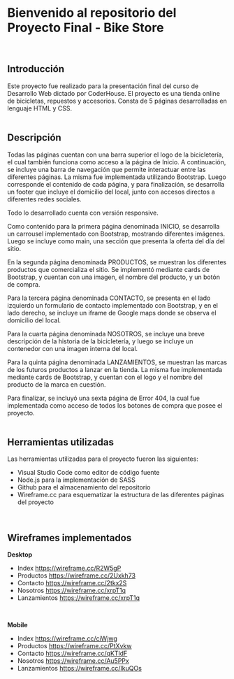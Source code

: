 <h1> Bienvenido al repositorio del Proyecto Final - Bike Store</h1>
<br>

<h2>Introducción</h2>

Este proyecto fue realizado para la presentación final del curso de Desarrollo Web dictado por CoderHouse.
El proyecto es una tienda online de bicicletas, repuestos y accesorios. Consta de 5 páginas desarrolladas en lenguaje HTML y CSS.
<br>
<br>

<h2>Descripción</h2>

Todas las páginas cuentan con una barra superior el logo de la bicicletería, el cual también funciona como acceso a la página de Inicio.
A continuación, se incluye una barra de navegación que permite interactuar entre las diferentes páginas. La misma fue implementada utilizando Bootstrap.
Luego corresponde el contenido de cada página, y para finalización, se desarrolla un footer que incluye el domicilio del local, junto con accesos directos a diferentes redes sociales.

Todo lo desarrollado cuenta con versión responsive.

Como contenido para la primera página denominada INICIO, se desarrolla un carrousel implementado con Bootstrap, mostrando diferentes imágenes.
Luego se incluye como main, una sección que presenta la oferta del día del sitio.

En la segunda página denominada PRODUCTOS, se muestran los diferentes productos que comercializa el sitio. Se implementó mediante cards de Bootstrap, y cuentan con una imagen, el nombre del producto, y un botón de compra.

Para la tercera página denominada CONTACTO, se  presenta en el lado izquierdo un formulario de contacto implementado con Bootstrap, y en el lado derecho, se incluye un iframe de Google maps donde se observa el domicilio del local.

Para la cuarta página denominada NOSOTROS, se incluye una breve descripción de la historia de la bicicletería, y luego se incluye un contenedor con una imagen interna del local.

Para la quinta página denominada LANZAMIENTOS, se muestran las marcas de los futuros productos a lanzar en la tienda. La misma fue implementada mediante cards de Bootstrap, y cuentan con el logo y el nombre del producto de la marca en cuestión.

Para finalizar, se incluyó una sexta página de Error 404, la cual fue implementada como acceso de todos los botones de compra que posee el proyecto.
<br>
<br>

<h2>Herramientas utilizadas</h2>

Las herramientas utilizadas para el proyecto fueron las siguientes:
- Visual Studio Code como editor de código fuente
- Node.js para la implementación de SASS
- Github para el almacenamiento del repositorio
- Wireframe.cc para esquematizar la estructura de las diferentes páginas del proyecto
<br>

<h2>Wireframes implementados</h2>

**Desktop**
- Index			https://wireframe.cc/R2W5gP
- Productos		https://wireframe.cc/2Uxkh73
- Contacto		https://wireframe.cc/2tkx2S
- Nosotros		https://wireframe.cc/xrpT1q
- Lanzamientos		https://wireframe.cc/xrpT1q
<br>

**Mobile**
- Index			https://wireframe.cc/ciWjwg
- Productos		https://wireframe.cc/PtXvkw
- Contacto		https://wireframe.cc/qKTldF
- Nosotros		https://wireframe.cc/Au5PPx
- Lanzamientos		https://wireframe.cc/IkuQOs


